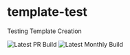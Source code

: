 # template-test
Testing Template Creation

![Latest PR Build](https://github.com/dmiller15/sync-test/actions/workflows/pr_build_diff_dockers.yml/badge.svg)
![Latest Monthly Build](https://github.com/dmiller15/sync-test/actions/workflows/monthly_build_check_dockers.yml/badge.svg)
